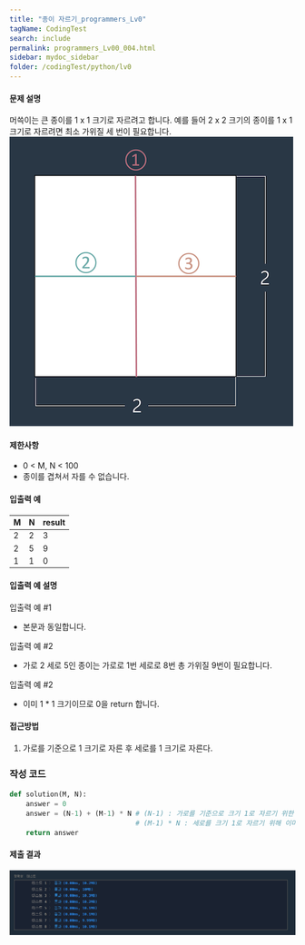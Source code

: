 ```yaml
---
title: "종이 자르기_programmers_Lv0"
tagName: CodingTest
search: include
permalink: programmers_Lv00_004.html
sidebar: mydoc_sidebar
folder: /codingTest/python/lv0
---
```



#### 문제 설명 <br>

머쓱이는 큰 종이를 1 x 1 크기로 자르려고 합니다. 예를 들어 2 x 2 크기의 종이를 1 x 1 크기로 자르려면 최소 가위질 세 번이 필요합니다. <br>
![문제설명](\images\programmers_Lv00_004_0.png)

#### 제한사항 <br>

- 0 < M, N < 100
- 종이를 겹쳐서 자를 수 없습니다.

#### 입출력 예 <br>
  
M|N|result
---|---|---
2|2|3
2|5|9
1|1|0
  
#### 입출력 예 설명 <br>

입출력 예 #1
- 본문과 동일합니다.

입출력 예 #2
- 가로 2 세로 5인 종이는 가로로 1번 세로로 8번 총 가위질 9번이 필요합니다.

입출력 예 #2
 - 이미 1 * 1 크기이므로 0을 return 합니다.

#### 접근방법 <br>

1. 가로를 기준으로 1 크기로 자른 후 세로를 1 크기로 자른다.

### 작성 코드 <br>

```python
def solution(M, N):
    answer = 0
    answer = (N-1) + (M-1) * N # (N-1) : 가로를 기준으로 크기 1로 자르기 위한 횟수
                               # (M-1) * N : 세로를 크기 1로 자르기 위해 이미 잘린 N의 조각만큼 반복
    return answer
```

#### 제출 결과

![제출 결과](\images\programmers_Lv00_004_1.png)



